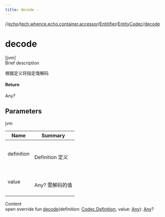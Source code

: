 ```yaml
---
title: decode -
---
```

//[echo](../../../index.md)/[tech.whence.echo.container.accessor](../../index.md)/[Entitifier](../index.md)/[EntityCodec](index.md)/[decode](decode.md)



# decode  
[jvm]  
Brief description  


根据定义将指定值解码



#### Return  


Any?



## Parameters  
  
jvm  
  
|  Name|  Summary| 
|---|---|
| definition| <br><br>Definition 定义<br><br>
| value| <br><br>Any? 需解码的值<br><br>
  
  
Content  
open override fun [decode](decode.md)(definition: [Codec.Definition](../../../tech.whence.echo.codec/-codec/-definition/index.md), value: [Any](https://kotlinlang.org/api/latest/jvm/stdlib/kotlin/-any/index.html)): [Any](https://kotlinlang.org/api/latest/jvm/stdlib/kotlin/-any/index.html)?  




